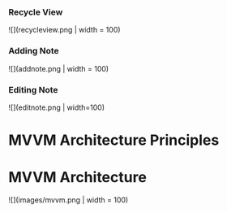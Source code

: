 ### Recycle View
![](recycleview.png | width = 100)
### Adding Note
![](addnote.png  | width = 100)
### Editing Note
![](editnote.png  | width=100)

# MVVM Architecture Principles


# MVVM Architecture
![](images/mvvm.png  | width = 100)
